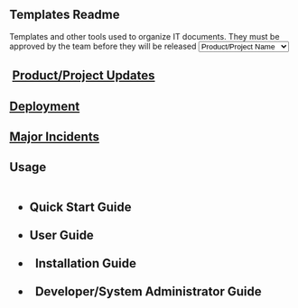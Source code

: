 <h2>Templates Readme</h2>
Templates and other tools used to organize  IT documents. They must be approved by the team before they will be released

<select> 
  <option value="template"><a href="Product templateProduct template">Product/Project Name</a>
  <option value="name">Product/project name</option>
    <option value="description">Description</option>
  <option value="updates">Updates</option>
   <option value="dependencies">Dependecies</option>
   <option value="install">Installation</option>
   <option value="trouble">Troubleshooting</option>
  </select>
 <h2> <a href="https://wiki.digitalglobe.com/display/ISDECS/Product+Updates+Template">Product/Project Updates</a></h2>
<h2>  <a href="https://wiki.digitalglobe.com/display/ISDECS/Deployment+Notice+Template">Deployment</a></h2>
 <h2> <a href="https://wiki.digitalglobe.com/display/ISDECS/Major+Incident+Template">Major Incidents</a></h2>
 
<h2> Usage
<ul>
    <li>  Quick Start Guide</li>
     <li>  User Guide</li>
    <li>   Installation Guide</li>
    <li>   Developer/System Administrator Guide</li>
